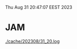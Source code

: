 Thu Aug 31 20:47:07 EEST 2023
# JAM
<a href='./cache/202308/31_20.log'>./cache/202308/31_20.log</a>
